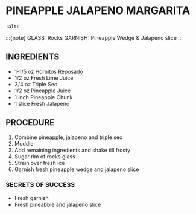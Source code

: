 # PINEAPPLE JALAPENO MARGARITA

```{image} ../images/pineappleJalapenoMargarita.jpg
:alt: 
```

:::{note}
GLASS: Rocks
GARNISH: Pineapple Wedge & Jalapeno slice
:::

## INGREDIENTS
* 1-1/5 oz  Hornitos Reposado
* 1/2 oz    Fresh Lime Juice
* 3/4 oz    Triple Sec
* 1/2 oz    Pineapple Juice
* 1 inch    Pineapple Chunk
* 1 slice   Fresh Jalapeno

## PROCEDURE
1. Combine pineapple, jalapeno and triple sec
2. Muddle
3. Add remaining ingredients and shake till frosty
4. Sugar rim of rocks glass
5. Strain over fresh ice
6. Garnish fresh pineapple wedge and jalapeno slice

### SECRETS OF SUCCESS
* Fresh garnish
* Fresh pineabble and jalapeno slice
